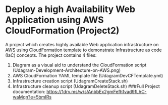 # Deploy a high Availability Web Application using AWS CloudFormation (Project2)
A project which creates highly available Web application infrastructure on AWS using CloudFormation template to demonstrate Infrastructure as code (IaC) concepts.
The project contains 4 files:
1) Diagram as a visual aid to understand the CloudFormation script (Udagram-Development-Architecture-on-AWS.png)
2) AWS CloudFormation YAML template file (UdagramDevCFTemplate.yml)
3) Infrastructure creation script (UdagramCreateStack.sh)
4) Infrastructure cleanup script (UdagramDeleteStack.sh)
###Full Project documentation: https://1drv.ms/w/s!AnbbEx2gmFefh1vad9fLhC-waMqn?e=5bmIRs

